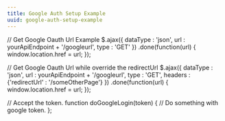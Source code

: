 ```yaml
---
title: Google Auth Setup Example
uuid: google-auth-setup-example
---
```


// Get Google Oauth Url Example
$.ajax({
        dataType : 'json',
        url : yourApiEndpoint + '/googleurl',
        type : 'GET'
    })
    .done(function(url) {
        window.location.href = url;
    });

// Get Google Oauth Url while override the redirectUrl
$.ajax({
        dataType : 'json',
        url : yourApiEndpoint + '/googleurl',
        type : 'GET',
        headers : {'redirectUrl' : '/someOtherPage'}
    })
    .done(function(url) {
        window.location.href = url;
    });


// Accept the token.
function doGoogleLogin(token) {
    // Do something with google token.
};